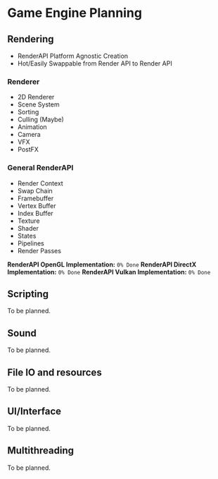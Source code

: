 # Game Engine Planning

## Rendering

- RenderAPI Platform Agnostic Creation
- Hot/Easily Swappable from Render API to Render API

### Renderer
- 2D Renderer
- Scene System
- Sorting
- Culling (Maybe)
- Animation
- Camera
- VFX
- PostFX

### General RenderAPI
- Render Context
- Swap Chain
- Framebuffer
- Vertex Buffer
- Index Buffer
- Texture
- Shader
- States
- Pipelines
- Render Passes

**RenderAPI OpenGL Implementation:** `0% Done`
**RenderAPI DirectX Implementation:** `0% Done`
**RenderAPI Vulkan Implementation:** `0% Done`



## Scripting

To be planned.

## Sound

To be planned.

## File IO and resources

To be planned.

## UI/Interface

To be planned.

## Multithreading

To be planned.
